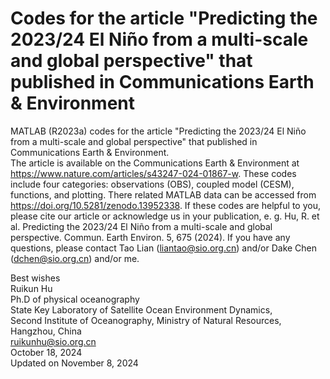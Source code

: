 # Codes for the article "Predicting the 2023/24 El Niño from a multi-scale and global perspective" that published in Communications Earth & Environment
MATLAB (R2023a) codes for the article "Predicting the 2023/24 El Niño from a multi-scale and global perspective" that published in Communications Earth & Environment.  
The article is available on the Communications Earth & Environment at https://www.nature.com/articles/s43247-024-01867-w.
These codes include four categories: observations (OBS), coupled model (CESM), functions, and plotting.
There related MATLAB data can be accessed from https://doi.org/10.5281/zenodo.13952338.
If these codes are helpful to you, please cite our article or acknowledge us in your publication, e. g. 
Hu, R. et al. Predicting the 2023/24 El Niño from a multi-scale and global perspective. Commun. Earth Environ. 5, 675 (2024). 
If you have any questions, please contact Tao Lian (liantao@sio.org.cn) and/or Dake Chen (dchen@sio.org.cn) and/or me.

Best wishes  
Ruikun Hu  
Ph.D of physical oceanography  
State Key Laboratory of Satellite Ocean Environment Dynamics,   
Second Institute of Oceanography, Ministry of Natural Resources, Hangzhou, China  
ruikunhu@sio.org.cn  
October 18, 2024  
Updated on November 8, 2024
